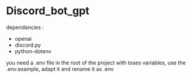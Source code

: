 # Discord_bot_gpt

dependancies : 
- openai
- discord.py
- python-dotenv

you need a .env file in the root of the project with toses variables, use the .env.example, adapt it and rename it as .env
